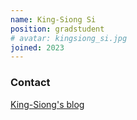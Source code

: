 ```yaml
---
name: King-Siong Si
position: gradstudent
# avatar: kingsiong_si.jpg
joined: 2023
---
```


<!-- <img width="300" src="{{site.baseurl}}/images/people/{{page.avatar}}" data-action="zoom"> -->

### Contact

[King-Siong's blog](http://kingsiong.top)
